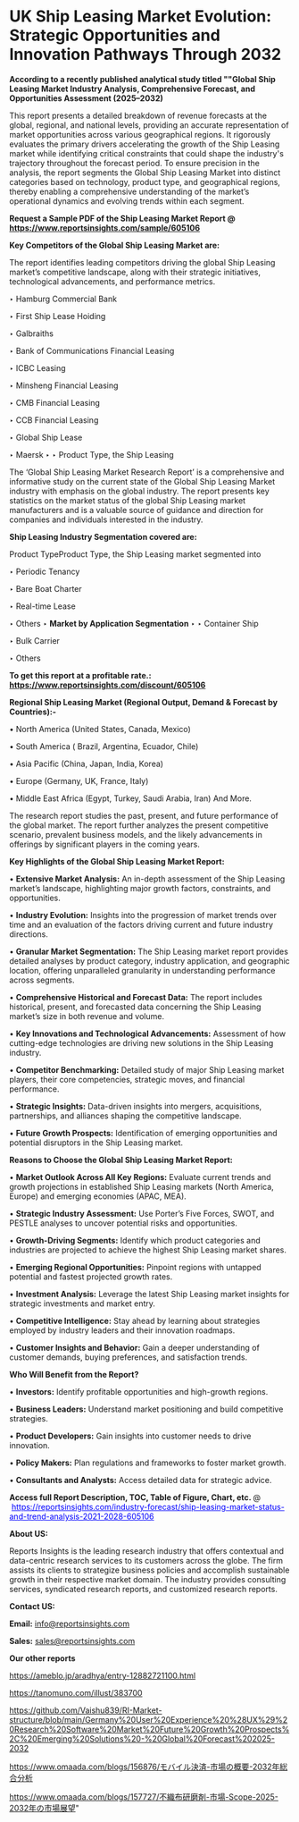 # UK Ship Leasing Market Evolution: Strategic Opportunities and Innovation Pathways Through 2032

<strong>According to a recently published analytical study titled ""Global Ship Leasing Market Industry Analysis, Comprehensive Forecast, and Opportunities Assessment (2025–2032)</strong>

This report presents a detailed breakdown of revenue forecasts at the global, regional, and national levels, providing an accurate representation of market opportunities across various geographical regions. It rigorously evaluates the primary drivers accelerating the growth of the Ship Leasing market while identifying critical constraints that could shape the industry's trajectory throughout the forecast period. To ensure precision in the analysis, the report segments the Global Ship Leasing Market into distinct categories based on technology, product type, and geographical regions, thereby enabling a comprehensive understanding of the market’s operational dynamics and evolving trends within each segment.

<strong>Request a Sample PDF of the Ship Leasing Market Report </strong><strong>@<a href=https://www.reportsinsights.com/sample/605106 style=color:#0000ff;> https://www.reportsinsights.com/sample/605106</a></strong></font>

<strong>Key Competitors of the Global Ship Leasing Market are:</strong>

The report identifies leading competitors driving the global Ship Leasing market’s competitive landscape, along with their strategic initiatives, technological advancements, and performance metrics.

‣ Hamburg Commercial Bank

‣ First Ship Lease Hoiding

‣ Galbraiths

‣ Bank of Communications Financial Leasing

‣ ICBC Leasing

‣ Minsheng Financial Leasing

‣ CMB Financial Leasing

‣ CCB Financial Leasing

‣ Global Ship Lease

‣ Maersk
‣ 
‣ Product Type, the Ship Leasing

The ‘Global Ship Leasing Market Research Report’ is a comprehensive and informative study on the current state of the Global Ship Leasing Market industry with emphasis on the global industry. The report presents key statistics on the market status of the global Ship Leasing market manufacturers and is a valuable source of guidance and direction for companies and individuals interested in the industry.

<strong>Ship Leasing Industry Segmentation covered are:</strong>

Product TypeProduct Type, the Ship Leasing market segmented into

‣ Periodic Tenancy

‣ Bare Boat Charter

‣ Real-time Lease

‣ Others
‣ 
<strong>Market by Application Segmentation</strong>
‣
‣  Container Ship

‣ Bulk Carrier

‣ Others

<strong>To get this report at a profitable rate.: <a href=https://www.reportsinsights.com/discount/605106 style=color:#0000ff;>https://www.reportsinsights.com/discount/605106</a></strong></font>

<strong>Regional Ship Leasing Market (Regional Output, Demand &amp; Forecast by Countries):-</strong>

• North America (United States, Canada, Mexico)

• South America ( Brazil, Argentina, Ecuador, Chile)

• Asia Pacific (China, Japan, India, Korea)

• Europe (Germany, UK, France, Italy)

• Middle East Africa (Egypt, Turkey, Saudi Arabia, Iran) And More.

The research report studies the past, present, and future performance of the global market. The report further analyzes the present competitive scenario, prevalent business models, and the likely advancements in offerings by significant players in the coming years.

<strong>Key Highlights of the Global Ship Leasing Market Report:</strong>

• <strong>Extensive Market Analysis:</strong> An in-depth assessment of the Ship Leasing market’s landscape, highlighting major growth factors, constraints, and opportunities.

• <strong>Industry Evolution:</strong> Insights into the progression of market trends over time and an evaluation of the factors driving current and future industry directions.

• <strong>Granular Market Segmentation:</strong> The Ship Leasing market report provides detailed analyses by product category, industry application, and geographic location, offering unparalleled granularity in understanding performance across segments.

• <strong>Comprehensive Historical and Forecast Data:</strong> The report includes historical, present, and forecasted data concerning the Ship Leasing market’s size in both revenue and volume.

• <strong>Key Innovations and Technological Advancements:</strong> Assessment of how cutting-edge technologies are driving new solutions in the Ship Leasing industry.

• <strong>Competitor Benchmarking:</strong> Detailed study of major Ship Leasing market players, their core competencies, strategic moves, and financial performance.

• <strong>Strategic Insights:</strong> Data-driven insights into mergers, acquisitions, partnerships, and alliances shaping the competitive landscape.

• <strong>Future Growth Prospects:</strong> Identification of emerging opportunities and potential disruptors in the Ship Leasing market.

<strong>Reasons to Choose the Global Ship Leasing Market Report:</strong>

• <strong>Market Outlook Across All Key Regions:</strong> Evaluate current trends and growth projections in established Ship Leasing markets (North America, Europe) and emerging economies (APAC, MEA).

• <strong>Strategic Industry Assessment:</strong> Use Porter’s Five Forces, SWOT, and PESTLE analyses to uncover potential risks and opportunities.

• <strong>Growth-Driving Segments:</strong> Identify which product categories and industries are projected to achieve the highest Ship Leasing market shares.

• <strong>Emerging Regional Opportunities:</strong> Pinpoint regions with untapped potential and fastest projected growth rates.

• <strong>Investment Analysis:</strong> Leverage the latest Ship Leasing market insights for strategic investments and market entry.

• <strong>Competitive Intelligence:</strong> Stay ahead by learning about strategies employed by industry leaders and their innovation roadmaps.

• <strong>Customer Insights and Behavior:</strong> Gain a deeper understanding of customer demands, buying preferences, and satisfaction trends.

<strong>Who Will Benefit from the Report?</strong>

• <strong>Investors:</strong> Identify profitable opportunities and high-growth regions.

• <strong>Business Leaders:</strong> Understand market positioning and build competitive strategies.

• <strong>Product Developers:</strong> Gain insights into customer needs to drive innovation.

• <strong>Policy Makers:</strong> Plan regulations and frameworks to foster market growth.

• <strong>Consultants and Analysts:</strong> Access detailed data for strategic advice.
</ul>
<strong>Access full Report Description, TOC, Table of Figure, Chart, etc. </strong>@  <a href=https://reportsinsights.com/industry-forecast/ship-leasing-market-status-and-trend-analysis-2021-2028-605106 style=color:#0000ff;>https://reportsinsights.com/industry-forecast/ship-leasing-market-status-and-trend-analysis-2021-2028-605106</a></font>

<strong><strong>About US</strong>:</strong>

Reports Insights is the leading research industry that offers contextual and data-centric research services to its customers across the globe. The firm assists its clients to strategize business policies and accomplish sustainable growth in their respective market domain. The industry provides consulting services, syndicated research reports, and customized research reports.

<strong>Contact US:</strong>

<p class=""""><b>Email:</b> <a href=mailto:info@reportsinsights.com>info@reportsinsights.com</a></p>
<p class=""""><b>Sales:</b> <a href=mailto:sales@reportsinsights.com>sales@reportsinsights.com</a></p>

<strong>Our other reports</strong>

<a href=https://ameblo.jp/aradhya/entry-12882721100.html>https://ameblo.jp/aradhya/entry-12882721100.html</a>

<a href=https://tanomuno.com/illust/383700>https://tanomuno.com/illust/383700</a>

<a href=https://github.com/Vaishu839/RI-Market-structure/blob/main/Germany%20User%20Experience%20%28UX%29%20Research%20Software%20Market%20Future%20Growth%20Prospects%2C%20Emerging%20Solutions%20-%20Global%20Forecast%202025-2032>https://github.com/Vaishu839/RI-Market-structure/blob/main/Germany%20User%20Experience%20%28UX%29%20Research%20Software%20Market%20Future%20Growth%20Prospects%2C%20Emerging%20Solutions%20-%20Global%20Forecast%202025-2032</a>

<a href=https://www.omaada.com/blogs/156876/モバイル決済-市場の概要-2032年総合分析>https://www.omaada.com/blogs/156876/モバイル決済-市場の概要-2032年総合分析</a>

<a href=https://www.omaada.com/blogs/157727/不織布研磨剤-市場-Scope-2025-2032年の市場展望>https://www.omaada.com/blogs/157727/不織布研磨剤-市場-Scope-2025-2032年の市場展望</a>"
